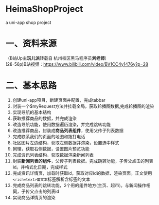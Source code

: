 # HeimaShopProject
a uni-app shop project
  
# 一、资料来源
（B站Up主**玩儿派**转载自 杭州校区黑马程序员**刘老师**）  
(28-56p)B站视频：https://www.bilibili.com/video/BV1CC4y1476y?p=28

# 二、基本思路
1. 创建uni-app项目，新建页面并配置，完成tabbar
2. 封装一个$myRequest方法并挂载全局，获取轮播图数据,完成轮播图的渲染
3. 实现导航的基本结构
4. 获取推荐商品的数据，并完成渲染
5. 改造导航功能，使用数据遍历渲染，并完成跳转功能
6. 改造推荐商品，封装成**商品列表组件**，使用父传子列表数据
7. 完成联系我们的页面的地图和拨打电话
8. 社区图片左边结构，获取左侧数据并渲染，设置选中样式
9. 同理，获取右侧数据，设置图片预览功能
10. 完成资讯列表结构，获取数据渲染新闻列表
11. 封装**新闻列表的组件**，父传子列表数据。完成跳转功能，子传父点击的列表id。并格式化日期，完成样式
12. 完成资讯详情页，加载时获取id，获取对应id的数据，渲染页面。正文使用`<rich=text>富文本`标签解析含标签的文本
13. 完成商品列表的跳转功能，2个用的组件地方(主页、超市)。与新闻操作相同，子传父点击的列表id
14. 实现商品详情页的渲染